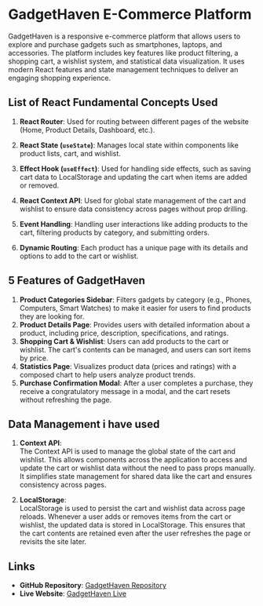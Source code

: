 # GadgetHaven E-Commerce Platform

GadgetHaven is a responsive e-commerce platform that allows users to explore and purchase gadgets such as smartphones, laptops, and accessories. The platform includes key features like product filtering, a shopping cart, a wishlist system, and statistical data visualization. It uses modern React features and state management techniques to deliver an engaging shopping experience.

## List of React Fundamental Concepts Used

1. **React Router**: Used for routing between different pages of the website (Home, Product Details, Dashboard, etc.).
2. **React State (`useState`)**: Manages local state within components like product lists, cart, and wishlist.
3. **Effect Hook (`useEffect`)**: Used for handling side effects, such as saving cart data to LocalStorage and updating the cart when items are added or removed.
4. **React Context API**: Used for global state management of the cart and wishlist to ensure data consistency across pages without prop drilling.

5. **Event Handling**: Handling user interactions like adding products to the cart, filtering products by category, and submitting orders.
6. **Dynamic Routing**: Each product has a unique page with its details and options to add to the cart or wishlist.

## 5 Features of GadgetHaven

1. **Product Categories Sidebar**: Filters gadgets by category (e.g., Phones, Computers, Smart Watches) to make it easier for users to find products they are looking for.
2. **Product Details Page**: Provides users with detailed information about a product, including price, description, specifications, and ratings.
3. **Shopping Cart & Wishlist**: Users can add products to the cart or wishlist. The cart's contents can be managed, and users can sort items by price.
4. **Statistics Page**: Visualizes product data (prices and ratings) with a composed chart to help users analyze product trends.
5. **Purchase Confirmation Modal**: After a user completes a purchase, they receive a congratulatory message in a modal, and the cart resets without refreshing the page.

## Data Management i have used

1. **Context API**:  
   The Context API is used to manage the global state of the cart and wishlist. This allows components across the application to access and update the cart or wishlist data without the need to pass props manually. It simplifies state management for shared data like the cart and ensures consistency across pages.

2. **LocalStorage**:  
   LocalStorage is used to persist the cart and wishlist data across page reloads. Whenever a user adds or removes items from the cart or wishlist, the updated data is stored in LocalStorage. This ensures that the cart contents are retained even after the user refreshes the page or revisits the site later.

## Links

- **GitHub Repository**: [GadgetHaven Repository](https://github.com/programming-hero-web-course-4/b10a8-gadget-heaven-Md-Huzaifa-Islam)
- **Live Website**: [GadgetHaven Live](https://deft-crisp-b285bd.netlify.app/)
